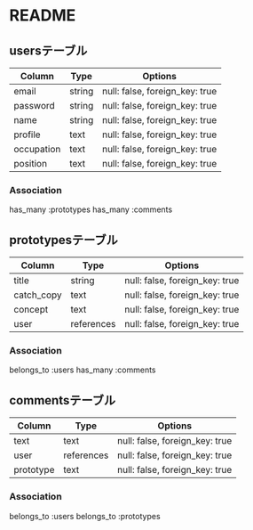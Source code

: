 # README

## usersテーブル
| Column    | Type       | Options                        |
| ------    | ---------- | ------------------------------ |
| email     | string     | null: false, foreign_key: true |
| password  | string     | null: false, foreign_key: true |
| name      | string     | null: false, foreign_key: true |
| profile   | text       | null: false, foreign_key: true |
| occupation| text       | null: false, foreign_key: true |
| position  | text       | null: false, foreign_key: true |

### Association
has_many :prototypes
has_many :comments

## prototypesテーブル
| Column    | Type         | Options                        |
| ------    | ----------   | ------------------------------ |
| title     | string       | null: false, foreign_key: true |
| catch_copy| text         | null: false, foreign_key: true |
| concept   | text         | null: false, foreign_key: true |
| user      | references   | null: false, foreign_key: true |

### Association
belongs_to :users
has_many :comments

## commentsテーブル
| Column    | Type         | Options                        |
| ------    | ----------   | ------------------------------ |
| text      | text         | null: false, foreign_key: true |
| user      | references   | null: false, foreign_key: true |
| prototype | text         | null: false, foreign_key: true |

### Association
belongs_to :users
belongs_to :prototypes